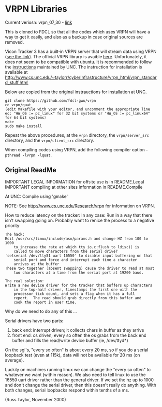# VRPN Libraries

Current veriosn: vrpn_07_30 - [link](ftp://ftp.cs.unc.edu/pub/packages/GRIP/vrpn/vrpn_07_30.zip)

This is cloned to FDCL so that all the codes which uses VRPN will have a way to get it easily, and also as a backup in case original sources are removed.

Vicon Tracker 3 has a built-in VRPN server that will stream data using VRPN ([see the link](https://www.vicon.com/faqs/software/how-does-tracker-work-with-vrpn)).
The official VRPN library is avaible [here](https://github.com/vrpn/vrpn/wiki). Unfortunately, it does not seem to be compatible with ubuntu. It is recommended to follow the [instructions](http://www.cs.unc.edu/~taylorr/cyberinfrastructure/vrpn_html/index.html) maintained by UNC.
The instruction for installation is available at http://www.cs.unc.edu/~taylorr/cyberinfrastructure/vrpn_html/vrpn_standard_stuff.html

Below are copied from the original instrauctions for installation at UNC.

```
git clone https://github.com/fdcl-gwu/vrpn
cd vrpn/quat
(edit Makefile with your editor, and uncomment the appropriate line eq: "HW_OS := pc_linux" for 32 bit systems or "HW_OS := pc_linux64" for 64 bit systems)
make
sudo make install
```
Repeat the above procedures, at the `vrpn` directory, the `vrpn/server_src` directory, and the `vrpn/client_src` directory.

When compiling codes using VRPN, add the following compiler option `-pthread -lvrpn -lquat`.


## Original ReadMe

IMPORTANT LEGAL INFORMATION for offsite use is in README.Legal
IMPORTANT compiling at other sites information in README.Compile

At UNC:
Compile using 'gmake'

NOTE:	See http://www.cs.unc.edu/Research/vrpn for
information on VRPN.

How to reduce latency on the tracker:
    In any case:
	Run in a way that there isn't swapping going on.
	Probably want to renice the process to a negative priority

    The hack:
	Edit /usr/src/linux/include/asm/params.h and change HZ from 100 to 1000
		to increase the rate at which tty_io.c:flush_to_ldisc() is
		called to move characters from the serial driver
	'setserial /dev/ttyS1 uart 16550' to disable input buffering on that
		serial port and force and interrupt each time a character
		arrives at the buffer
	These two together (absent swapping) cause the driver to read at most
		two characters at a time from the serial port at 19200 baud.

    The real solution:
	Write a new device driver for the tracker that buffers up characters
		in the top-half driver, timestamps the first one with the
		processor tick count, and sets a flag when it has a full
		report.  The read should grab directly from this buffer and
		cook the report in user time.

Why do we need to do any of this ...

Serial drivers have two parts:
1) back end: interrupt driven; it collects chars in buffer as they arrive
2) front end: os driven; every so often the os grabs from the back end
buffer and fills the read/write device buffer (ie, /dev/ttyd*)

On the sgi's, "every so often" is about every 20 ms, so if you do a serial
loopback test (even at 115k), data will not be available for 20 ms (on 
average).

Luckily on machines running linux we can change the "every so often" to
whatever we want (within reason).  We also need to tell linux to use
the 16550 uart driver rather than the general driver.  If we set the hz
up to 1000 and don't change the serial driver, then this doesn't really do
anything.  With both changes, serial loopbacks respond within tenths of a
ms.

(Russ Taylor, November 2000)
